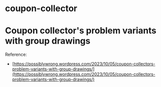 # coupon-collector
Coupon collector's problem variants with group drawings
=======================================================

Reference:
* [https://possiblywrong.wordpress.com/2023/10/05/coupon-collectors-problem-variants-with-group-drawings/](https://possiblywrong.wordpress.com/2023/10/05/coupon-collectors-problem-variants-with-group-drawings/)
